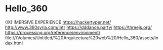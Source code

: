 # Hello_360
(IX) IMERSIVE EXPERIENCE 
https://hackertyper.net/
 http://www.360syria.com/intr
https://dddance.party/
https://threejs.org/
https://processing.org/reference/environment/
file:///Volumes/Untitled/%20Arquitectura%20web%20/Hello_360/assets/index.html
